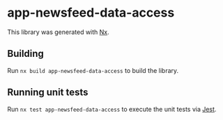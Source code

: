 # app-newsfeed-data-access

This library was generated with [Nx](https://nx.dev).

## Building

Run `nx build app-newsfeed-data-access` to build the library.

## Running unit tests

Run `nx test app-newsfeed-data-access` to execute the unit tests via [Jest](https://jestjs.io).
